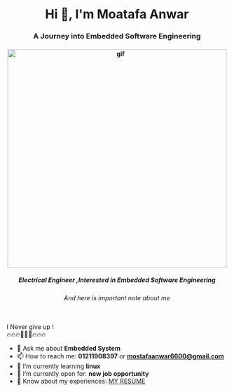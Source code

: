 <h1 align="center">Hi 👋, I'm Moatafa Anwar</h1>
<h3 align="center">A Journey into Embedded Software Engineering</h3>
<h4 align="center"><img src ="https://vivekvivian.files.wordpress.com/2020/05/blog_post_js.gif"  width="500px" alt="gif"/></h4>

<h5 align="center"><p>Electrical Engineer ,Interested in Embedded Software Engineering<br></h5>
<h6 align="center">And here is important note about me<br><br></h6>
<h7 align="center">I Never give up !<br></h7>
<h8 align="center">🔥🔥🔥🚀🚀🚀🔥🔥🔥</h8>

- 💬 Ask me about **Embedded System** 
- 📫 How to reach me: **01211908397** or **mostafaanwar6600@gmail.com**
- 🌱 I’m currently learning **linux**
- 🤔 I’m currently open for: **new job opportunity**
- 📄 Know about my experiences: [MY RESUME](https://drive.google.com/file/d/1twR6ZVe2cUOr4h6YwFOfCbm5w143P6hN/view?usp=drive_link)
